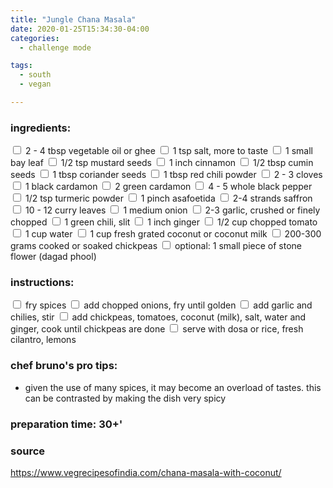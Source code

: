 ```yaml
---
title: "Jungle Chana Masala"
date: 2020-01-25T15:34:30-04:00
categories:
  - challenge mode

tags:
  - south
  - vegan

---
```


### ingredients:

<input type="checkbox"> 2 - 4 tbsp vegetable oil or ghee
<input type="checkbox"> 1 tsp salt, more to taste
<input type="checkbox"> 1 small bay leaf
<input type="checkbox"> 1/2 tsp mustard seeds
<input type="checkbox"> 1 inch cinnamon
<input type="checkbox"> 1/2 tbsp cumin seeds
<input type="checkbox"> 1 tbsp coriander seeds
<input type="checkbox"> 1 tbsp red chili powder
<input type="checkbox"> 2 - 3 cloves
<input type="checkbox"> 1 black cardamon
<input type="checkbox"> 2 green cardamon
<input type="checkbox"> 4 - 5 whole black pepper
<input type="checkbox"> 1/2 tsp turmeric powder
<input type="checkbox"> 1 pinch asafoetida
<input type="checkbox"> 2-4 strands saffron
<input type="checkbox"> 10 - 12 curry leaves
<input type="checkbox"> 1 medium onion 
<input type="checkbox"> 2-3 garlic, crushed or finely chopped
<input type="checkbox"> 1 green chili, slit
<input type="checkbox"> 1 inch ginger 
<input type="checkbox"> 1/2 cup chopped tomato
<input type="checkbox"> 1 cup water
<input type="checkbox"> 1 cup fresh grated coconut or coconut milk
<input type="checkbox"> 200-300 grams cooked or soaked chickpeas
<input type="checkbox"> optional: 1 small piece of stone flower (dagad phool)


### instructions:
<input type="checkbox"> fry spices
<input type="checkbox"> add chopped onions, fry until golden
<input type="checkbox"> add garlic and chilies, stir
<input type="checkbox"> add chickpeas, tomatoes, coconut (milk), salt, water and ginger, cook until chickpeas are done
<input type="checkbox"> serve with dosa or rice, fresh cilantro, lemons



### chef bruno's pro tips:

- given the use of many spices, it may become an overload of tastes. this can be contrasted by making the dish very spicy 

### preparation time: 30+'

### source

https://www.vegrecipesofindia.com/chana-masala-with-coconut/


